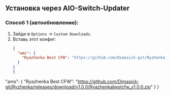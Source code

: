 ## Установка через AIO-Switch-Updater

### Способ 1 (автообновление):
1. Зайди в `Options` → `Custom Downloads`.
2. Вставь этот конфиг:
   ```json
   {
     "ams": {
       "Ryazhenka Best CFW": "https://github.com/Dimasick-git/Ryzhenka/releases/latest/download/Ryazhenkabestcfw.zip"
     }
   }
   {
  "ams": {
    "Ryazhenka Best CFW": "https://github.com/Dimasick-git/Ryzhenka/releases/download/v1.0.0/Ryazhenkabestcfw_v1.0.0.zip"
  }
}
